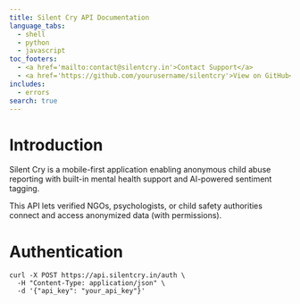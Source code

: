 ```yaml
---
title: Silent Cry API Documentation
language_tabs:
  - shell
  - python
  - javascript
toc_footers:
  - <a href='mailto:contact@silentcry.in'>Contact Support</a>
  - <a href='https://github.com/yourusername/silentcry'>View on GitHub</a>
includes:
  - errors
search: true
---
```


# Introduction

Silent Cry is a mobile-first application enabling anonymous child abuse reporting with built-in mental health support and AI-powered sentiment tagging.

This API lets verified NGOs, psychologists, or child safety authorities connect and access anonymized data (with permissions).

# Authentication

```shell
curl -X POST https://api.silentcry.in/auth \
  -H "Content-Type: application/json" \
  -d '{"api_key": "your_api_key"}'

